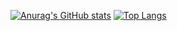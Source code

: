 [![Anurag's GitHub stats](https://github-readme-stats.vercel.app/api?username=soltanloo&theme=calm&count_private=true&show_icons=true&include_all_commits=true)](https://github.com/anuraghazra/github-readme-stats) 
[![Top Langs](https://github-readme-stats.vercel.app/api/top-langs/?username=soltanloo&layout=compact&hide=assembly,tex,jupyter%20notebook&theme=calm)](https://github.com/anuraghazra/github-readme-stats)
